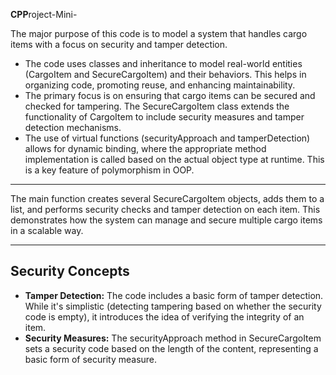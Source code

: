 <b>CPP</b>roject-Mini-
<p>The major purpose of this code is to model a system that handles cargo items with a focus on security and tamper detection. </p>
<ul>
  <li>The code uses classes and inheritance to model real-world entities (CargoItem and SecureCargoItem) and their behaviors. This helps in organizing code, promoting reuse, and enhancing maintainability.</li>
  <li>The primary focus is on ensuring that cargo items can be secured and checked for tampering. The SecureCargoItem class extends the functionality of CargoItem to include security measures and tamper detection mechanisms.</li>
  <li>The use of virtual functions (securityApproach and tamperDetection) allows for dynamic binding, where the appropriate method implementation is called based on the actual object type at runtime. This is a key feature of polymorphism in OOP.</li>
</ul>
<hr>
<p>The main function creates several SecureCargoItem objects, adds them to a list, and performs security checks and tamper detection on each item. This demonstrates how the system can manage and secure multiple cargo items in a scalable way.</p>
<hr>
<h2>Security Concepts</h2>
<ul>
  <li><b>Tamper Detection:</b> The code includes a basic form of tamper detection. While it's simplistic (detecting tampering based on whether the security code is empty), it introduces the idea of verifying the integrity of an item.</li>
  <li><b>Security Measures:</b> The securityApproach method in SecureCargoItem sets a security code based on the length of the content, representing a basic form of security measure.</li>
</ul>
